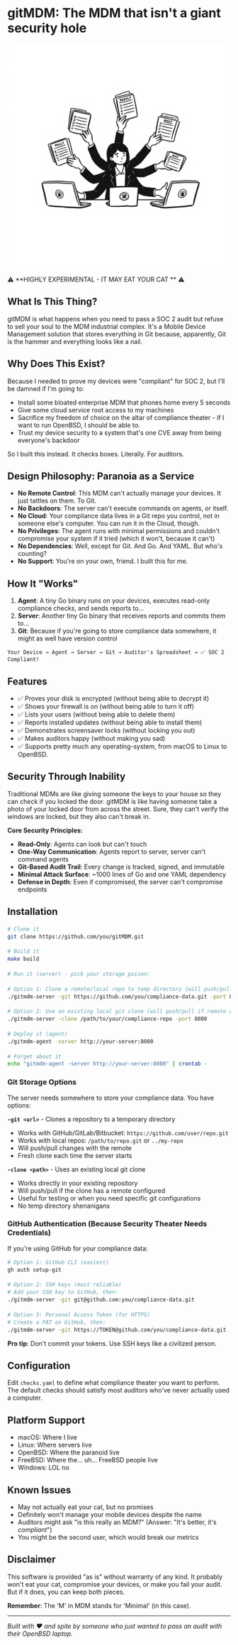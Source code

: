 
# gitMDM: The MDM that isn't a giant security hole

![gitMDM Logo](media/logo.png)

⚠️ **HIGHLY EXPERIMENTAL - IT MAY EAT YOUR CAT ** ⚠️

## What Is This Thing?

gitMDM is what happens when you need to pass a SOC 2 audit but refuse to sell your soul to the MDM industrial complex. It's a Mobile Device Management solution that stores everything in Git because, apparently, Git is the hammer and everything looks like a nail.

## Why Does This Exist?

Because I needed to prove my devices were "compliant" for SOC 2, but I'll be damned if I'm going to:
- Install some bloated enterprise MDM that phones home every 5 seconds
- Give some cloud service root access to my machines
- Sacrifice my freedom of choice on the altar of compliance theater - if I want to run OpenBSD, I should be able to.
- Trust my device security to a system that's one CVE away from being everyone's backdoor

So I built this instead. It checks boxes. Literally. For auditors.

## Design Philosophy: Paranoia as a Service

- **No Remote Control**: This MDM can't actually manage your devices. It just tattles on them. To Git.
- **No Backdoors**: The server can't execute commands on agents, or itself.
- **No Cloud**: Your compliance data lives in a Git repo you control, not in someone else's computer. You can run it in the Cloud, though.
- **No Privileges**: The agent runs with minimal permissions and couldn't compromise your system if it tried (which it won't, because it can't)
- **No Dependencies**: Well, except for Git. And Go. And YAML. But who's counting?
- **No Support**: You're on your own, friend. I built this for me.

## How It "Works"

1. **Agent**: A tiny Go binary runs on your devices, executes read-only compliance checks, and sends reports to...
2. **Server**: Another tiny Go binary that receives reports and commits them to...
3. **Git**: Because if you're going to store compliance data somewhere, it might as well have version control

```
Your Device → Agent → Server → Git → Auditor's Spreadsheet → ✅ SOC 2 Compliant!
```

## Features

- ✅ Proves your disk is encrypted (without being able to decrypt it)
- ✅ Shows your firewall is on (without being able to turn it off)
- ✅ Lists your users (without being able to delete them)
- ✅ Reports installed updates (without being able to install them)
- ✅ Demonstrates screensaver locks (without locking you out)
- ✅ Makes auditors happy (without making you sad)
- ✅ Supports pretty much any operating-system, from macOS to Linux to OpenBSD.

## Security Through Inability

Traditional MDMs are like giving someone the keys to your house so they can check if you locked the door. gitMDM is like having someone take a photo of your locked door from across the street. Sure, they can't verify the windows are locked, but they also can't break in.

**Core Security Principles:**
- **Read-Only**: Agents can look but can't touch
- **One-Way Communication**: Agents report to server, server can't command agents
- **Git-Based Audit Trail**: Every change is tracked, signed, and immutable
- **Minimal Attack Surface**: ~1000 lines of Go and one YAML dependency
- **Defense in Depth**: Even if compromised, the server can't compromise endpoints

## Installation

```bash
# Clone it
git clone https://github.com/you/gitMDM.git

# Build it
make build

# Run it (server) - pick your storage poison:

# Option 1: Clone a remote/local repo to temp directory (will push/pull)
./gitmdm-server -git https://github.com/you/compliance-data.git -port 8080

# Option 2: Use an existing local git clone (will push/pull if remote configured)
./gitmdm-server -clone /path/to/your/compliance-repo -port 8080

# Deploy it (agent)
./gitmdm-agent -server http://your-server:8080

# Forget about it
echo "gitmdm-agent -server http://your-server:8080" | crontab -
```

### Git Storage Options

The server needs somewhere to store your compliance data. You have options:

**`-git <url>`** - Clones a repository to a temporary directory
- Works with GitHub/GitLab/Bitbucket: `https://github.com/user/repo.git`
- Works with local repos: `/path/to/repo.git` or `../my-repo`
- Will push/pull changes with the remote
- Fresh clone each time the server starts

**`-clone <path>`** - Uses an existing local git clone
- Works directly in your existing repository
- Will push/pull if the clone has a remote configured
- Useful for testing or when you need specific git configurations
- No temp directory shenanigans

### GitHub Authentication (Because Security Theater Needs Credentials)

If you're using GitHub for your compliance data:

```bash
# Option 1: GitHub CLI (easiest)
gh auth setup-git

# Option 2: SSH keys (most reliable)
# Add your SSH key to GitHub, then:
./gitmdm-server -git git@github.com:you/compliance-data.git

# Option 3: Personal Access Token (for HTTPS)
# Create a PAT on GitHub, then:
./gitmdm-server -git https://TOKEN@github.com/you/compliance-data.git
```

**Pro tip**: Don't commit your tokens. Use SSH keys like a civilized person.

## Configuration

Edit `checks.yaml` to define what compliance theater you want to perform. The default checks should satisfy most auditors who've never actually used a computer.

## Platform Support

- macOS: Where I live
- Linux: Where servers live
- OpenBSD: Where the paranoid live
- FreeBSD: Where the... uh... FreeBSD people live
- Windows: LOL no

## Known Issues

- May not actually eat your cat, but no promises
- Definitely won't manage your mobile devices despite the name
- Auditors might ask "is this really an MDM?" (Answer: "It's better, it's *compliant*")
- You might be the second user, which would break our metrics

## Disclaimer

This software is provided "as is" without warranty of any kind. It probably won't eat your cat, compromise your devices, or make you fail your audit. But if it does, you can keep both pieces.

**Remember**: The 'M' in MDM stands for 'Minimal' (in this case).

---

*Built with ❤️ and spite by someone who just wanted to pass an audit with their OpenBSD laptop.*
